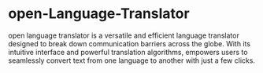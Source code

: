 # open-Language-Translator
open language translator is a versatile and efficient language translator designed to break down communication barriers across the globe. With its intuitive interface and powerful translation algorithms,  empowers users to seamlessly convert text from one language to another with just a few clicks.
